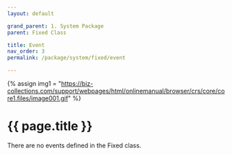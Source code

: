 ```yaml
---
layout: default

grand_parent: 1. System Package
parent: Fixed Class

title: Event
nav_order: 3
permalink: /package/system/fixed/event

---
```

{% assign img1 = "https://biz-collections.com/support/webpages/html/onlinemanual/browser/crs/core/core1.files/image001.gif" %}


# {{ page.title }}

There are no events defined in the Fixed class.